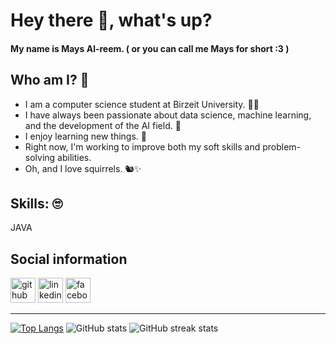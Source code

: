 # Hey there 👋, what's up?

#### My name is Mays Al-reem. ( or you can call me Mays for short :3 )


## Who am I? 🤨
- I am a computer science student at Birzeit University. 👩‍💻
- I have always been passionate about data science, machine learning, and the development of the AI field. 🤖
- I enjoy learning new things. 🌟
- Right now, I'm working to improve both my soft skills and problem-solving abilities.
- Oh, and I love squirrels. 🐿️✨


## Skills: 🙄
JAVA


## Social information
[<img src='https://cdn.jsdelivr.net/npm/simple-icons@3.0.1/icons/github.svg' alt='github' height='40'>](https://github.com/MaysHroub)  [<img src='https://cdn.jsdelivr.net/npm/simple-icons@3.0.1/icons/linkedin.svg' alt='linkedin' height='40'>](https://www.linkedin.com/in/mays-al-reem-hroub-80472426a/)  [<img src='https://cdn.jsdelivr.net/npm/simple-icons@3.0.1/icons/facebook.svg' alt='facebook' height='40'>](https://www.facebook.com/alreem.mays.4)  

---
[![Top Langs](https://github-readme-stats.vercel.app/api/top-langs/?username=MaysHroub)](https://github.com/anuraghazra/github-readme-stats)
![GitHub stats](https://github-readme-stats.vercel.app/api?username=MaysHroub&show_icons=true)  ![GitHub streak stats](https://streak-stats.demolab.com/?user=MaysHroub)  

